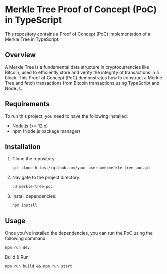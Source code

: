 # Merkle Tree Proof of Concept (PoC) in TypeScript

This repository contains a Proof of Concept (PoC) implementation of a Merkle Tree in TypeScript.

## Overview

A Merkle Tree is a fundamental data structure in cryptocurrencies like Bitcoin, used to efficiently store and verify the integrity of transactions in a block. This Proof of Concept (PoC) demonstrates how to construct a Merkle Tree and fetch transactions from Bitcoin transactions using TypeScript and Node.js.

## Requirements

To run this project, you need to have the following installed:

- Node.js (>= 12.x)
- npm (Node.js package manager)

## Installation

1. Clone the repository:

    ```bash
    git clone https://github.com/your-username/merkle-tree-poc.git
    ```

2. Navigate to the project directory:

    ```bash
    cd merkle-tree-poc
    ```

3. Install dependencies:

    ```bash
    npm install
    ```

## Usage

Once you've installed the dependencies, you can run the PoC using the following command:

```bash
npm run dev
```

Build & Run
```bash
npm run build && npm run start
```
